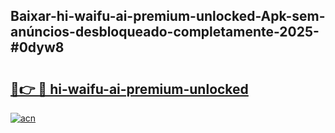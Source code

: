 ## Baixar-hi-waifu-ai-premium-unlocked-Apk-sem-anúncios-desbloqueado-completamente-2025-#0dyw8

# <h2><a href="https://ainizakaria.my?title=hi-waifu-ai-premium-unlocked&ref=22M">🔗👉 🔴 hi-waifu-ai-premium-unlocked</a></h2>

[![acn](https://github.com/user-attachments/assets/0f9c940e-d8b0-45ae-aac7-cd30a18b3e1c)](https://ainizakaria.my?title=hi-waifu-ai-premium-unlocked&ref=22M)


